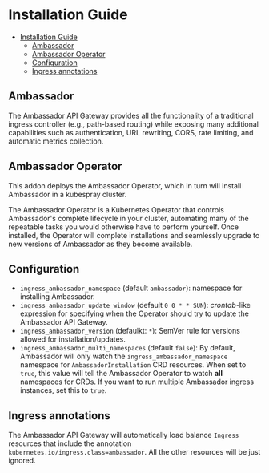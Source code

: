 # Installation Guide

- [Installation Guide](#installation-guide)
  - [Ambassador](#ambassador)
  - [Ambassador Operator](#ambassador-operator)
  - [Configuration](#configuration)
  - [Ingress annotations](#ingress-annotations)

## Ambassador

The Ambassador API Gateway provides all the functionality of a traditional ingress controller
(e.g., path-based routing) while exposing many additional capabilities such as authentication,
URL rewriting, CORS, rate limiting, and automatic metrics collection.

## Ambassador Operator

This addon deploys the Ambassador Operator, which in turn will install Ambassador in
a kubespray cluster.

The Ambassador Operator is a Kubernetes Operator that controls Ambassador's complete lifecycle
in your cluster, automating many of the repeatable tasks you would otherwise have to perform
yourself.  Once installed, the Operator will complete installations and seamlessly upgrade to new
versions of Ambassador as they become available.

## Configuration

- `ingress_ambassador_namespace` (default `ambassador`): namespace for installing Ambassador.
- `ingress_ambassador_update_window` (default `0 0 * * SUN`): _crontab_-like expression
  for specifying when the Operator should try to update the Ambassador API Gateway.
- `ingress_ambassador_version` (defaulkt: `*`): SemVer rule for versions allowed for
  installation/updates.
- `ingress_ambassador_multi_namespaces` (default `false`): By default, Ambassador will only
  watch the `ingress_ambassador_namespace` namespace for `AmbassadorInstallation` CRD resources.
  When set to `true`, this value will tell the Ambassador Operator to watch **all** namespaces
  for CRDs. If you want to run multiple Ambassador ingress instances, set this to `true`.

## Ingress annotations

The Ambassador API Gateway will automatically load balance `Ingress` resources
that include the annotation `kubernetes.io/ingress.class=ambassador`. All the other
resources will be just ignored.
